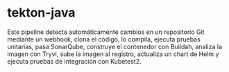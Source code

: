 # tekton-java
Este pipeline detecta automáticamente cambios en un repositorio Git mediante un webhook, clona el código, lo compila, ejecuta pruebas unitarias, pasa SonarQube, construye el contenedor con Buildah, analiza la imagen con Tryvi, sube la imagen al registro, actualiza un chart de Helm y ejecuta pruebas de integración con Kubetest2.
